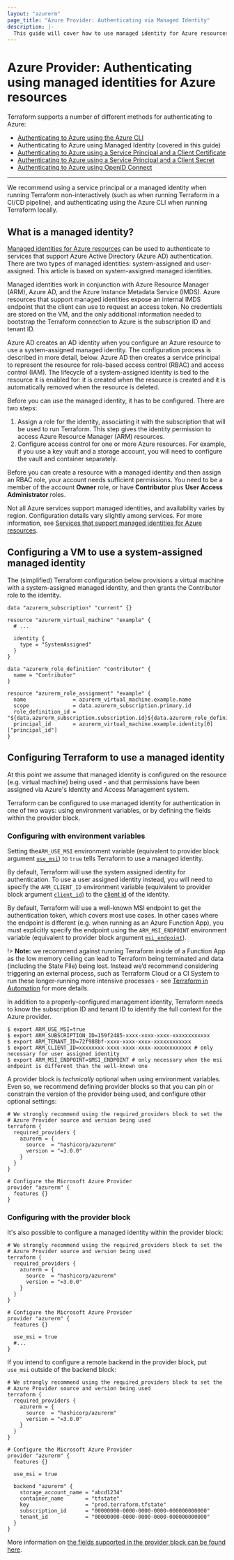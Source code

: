 ```yaml
---
layout: "azurerm"
page_title: "Azure Provider: Authenticating via Managed Identity"
description: |-
  This guide will cover how to use managed identity for Azure resources as authentication for the Azure Provider.
---
```


# Azure Provider: Authenticating using managed identities for Azure resources

Terraform supports a number of different methods for authenticating to Azure:

- [Authenticating to Azure using the Azure CLI](azure_cli.html)
- Authenticating to Azure using Managed Identity (covered in this guide)
- [Authenticating to Azure using a Service Principal and a Client Certificate](service_principal_client_certificate.html)
- [Authenticating to Azure using a Service Principal and a Client Secret](service_principal_client_secret.html)
- [Authenticating to Azure using OpenID Connect](service_principal_oidc.html)

---

We recommend using a service principal or a managed identity when running Terraform non-interactively (such as when running Terraform in a CI/CD pipeline), and authenticating using the Azure CLI when running Terraform locally.

## What is a managed identity?

[Managed identities for Azure resources](https://docs.microsoft.com/en-us/azure/active-directory/managed-identities-azure-resources/overview) can be used to authenticate to services that support Azure Active Directory (Azure AD) authentication. There are two types of managed identities: system-assigned and user-assigned. This article is based on system-assigned managed identities.

Managed identities work in conjunction with Azure Resource Manager (ARM), Azure AD, and the Azure Instance Metadata Service (IMDS). Azure resources that support managed identities expose an internal IMDS endpoint that the client can use to request an access token. No credentials are stored on the VM, and the only additional information needed to bootstrap the Terraform connection to Azure is the subscription ID and tenant ID.

Azure AD creates an AD identity when you configure an Azure resource to use a system-assigned managed identity. The configuration process is described in more detail, below. Azure AD then creates a service principal to represent the resource for role-based access control (RBAC) and access control (IAM). The lifecycle of a system-assigned identity is tied to the resource it is enabled for: it is created when the resource is created and it is automatically removed when the resource is deleted.

Before you can use the managed identity, it has to be configured. There are two steps:

1. Assign a role for the identity, associating it with the subscription that will be used to run Terraform. This step gives the identity permission to access Azure Resource Manager (ARM) resources.
1. Configure access control for one or more Azure resources. For example, if you use a key vault and a storage account, you will need to configure the vault and container separately.

Before you can create a resource with a managed identity and then assign an RBAC role, your account needs sufficient permissions. You need to be a member of the account **Owner** role, or have **Contributor** plus **User Access Administrator** roles.

Not all Azure services support managed identities, and availability varies by region. Configuration details vary slightly among services. For more information, see [Services that support managed identities for Azure resources](https://docs.microsoft.com/en-us/azure/active-directory/managed-identities-azure-resources/services-support-managed-identities).

## Configuring a VM to use a system-assigned managed identity

The (simplified) Terraform configuration below provisions a virtual machine with a system-assigned managed identity, and then grants the Contributor role to the identity.

```hcl
data "azurerm_subscription" "current" {}

resource "azurerm_virtual_machine" "example" {
  # ...

  identity {
    type = "SystemAssigned"
  }
}

data "azurerm_role_definition" "contributor" {
  name = "Contributor"
}

resource "azurerm_role_assignment" "example" {
  name               = azurerm_virtual_machine.example.name
  scope              = data.azurerm_subscription.primary.id
  role_definition_id = "${data.azurerm_subscription.subscription.id}${data.azurerm_role_definition.contributor.id}"
  principal_id       = azurerm_virtual_machine.example.identity[0]["principal_id"]
}
```

## Configuring Terraform to use a managed identity

At this point we assume that managed identity is configured on the resource (e.g. virtual machine) being used - and that permissions have been assigned via Azure's Identity and Access Management system.

Terraform can be configured to use managed identity for authentication in one of two ways: using environment variables, or by defining the fields within the provider block.

### Configuring with environment variables

Setting the`ARM_USE_MSI` environment variable (equivalent to provider block argument [`use_msi`](https://registry.terraform.io/providers/hashicorp/azurerm/latest/docs#use_msi)) to `true` tells Terraform to use a managed identity.

By default, Terraform will use the system assigned identity for authentication. To use a user assigned identity instead, you will need to specify the `ARM_CLIENT_ID` environment variable (equivalent to provider block argument [`client_id`](https://registry.terraform.io/providers/hashicorp/azurerm/latest/docs#client_id)) to the [client id](https://registry.terraform.io/providers/hashicorp/azurerm/latest/docs/resources/user_assigned_identity#client_id) of the identity.

By default, Terraform will use a well-known MSI endpoint to get the authentication token, which covers most use cases. In other cases where the endpoint is different (e.g. when running as an Azure Function App), you must explicitly specify the endpoint using the `ARM_MSI_ENDPOINT` environment variable (equivalent to provider block argument [`msi_endpoint`](https://registry.terraform.io/providers/hashicorp/azurerm/latest/docs#msi_endpoint)).

!> **Note:** we recommend against running Terraform inside of a Function App as the low memory ceiling can lead to Terraform being terminated and data (including the State File) being lost. Instead we’d recommend considering triggering an external process, such as Terraform Cloud or a CI System to run these longer-running more intensive processes - see [Terraform in Automation](https://learn.hashicorp.com/tutorials/terraform/automate-terraform) for more details.

In addition to a properly-configured management identity, Terraform needs to know the subscription ID and tenant ID to identify the full context for the Azure provider.

```shell
$ export ARM_USE_MSI=true
$ export ARM_SUBSCRIPTION_ID=159f2485-xxxx-xxxx-xxxx-xxxxxxxxxxxx
$ export ARM_TENANT_ID=72f988bf-xxxx-xxxx-xxxx-xxxxxxxxxxxx
$ export ARM_CLIENT_ID=xxxxxxxx-xxxx-xxxx-xxxx-xxxxxxxxxxxx # only necessary for user assigned identity
$ export ARM_MSI_ENDPOINT=$MSI_ENDPOINT # only necessary when the msi endpoint is different than the well-known one
```

A provider block is _technically_ optional when using environment variables. Even so, we recommend defining provider blocks so that you can pin or constrain the version of the provider being used, and configure other optional settings:

```hcl
# We strongly recommend using the required_providers block to set the
# Azure Provider source and version being used
terraform {
  required_providers {
    azurerm = {
      source  = "hashicorp/azurerm"
      version = "=3.0.0"
    }
  }
}

# Configure the Microsoft Azure Provider
provider "azurerm" {
  features {}
}
```

### Configuring with the provider block

It's also possible to configure a managed identity within the provider block:

```hcl
# We strongly recommend using the required_providers block to set the
# Azure Provider source and version being used
terraform {
  required_providers {
    azurerm = {
      source  = "hashicorp/azurerm"
      version = "=3.0.0"
    }
  }
}

# Configure the Microsoft Azure Provider
provider "azurerm" {
  features {}

  use_msi = true
  #...
}
```

If you intend to configure a remote backend in the provider block, put `use_msi` outside of the backend block:

```hcl
# We strongly recommend using the required_providers block to set the
# Azure Provider source and version being used
terraform {
  required_providers {
    azurerm = {
      source  = "hashicorp/azurerm"
      version = "=3.0.0"
    }
  }
}

# Configure the Microsoft Azure Provider
provider "azurerm" {
  features {}

  use_msi = true

  backend "azurerm" {
    storage_account_name = "abcd1234"
    container_name       = "tfstate"
    key                  = "prod.terraform.tfstate"
    subscription_id      = "00000000-0000-0000-0000-000000000000"
    tenant_id            = "00000000-0000-0000-0000-000000000000"
  }
}
```

More information on [the fields supported in the provider block can be found here](../index.html#argument-reference).

<!-- it's not clear to me that we even need this info; it seems like this is the sort of thing you'd know about if you needed it.

### Custom MSI endpoints

Developers who are using a custom MSI endpoint can specify the endpoint in one of two ways:

- In the provider block using the `msi_endpoint` field
- Using the `ARM_MSI_ENDPOINT` environment variable.

You don't normally need to set the endpoint, because Terraform and the Azure Provider will automatically locate the appropriate endpoint.

-->
